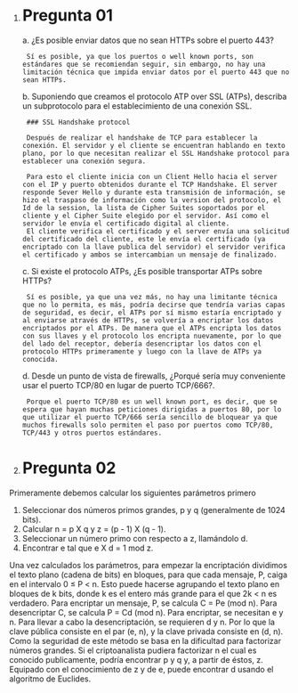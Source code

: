 1. # Pregunta 01
    a. ¿Es posible enviar datos que no sean HTTPs sobre el puerto 443?
        
        Sí es posible, ya que los puertos o well known ports, son estándares que se recomiendan seguir, sin embargo, no hay una limitación técnica que impida enviar datos por el puerto 443 que no sean HTTPs.

    b. Suponiendo que creamos el protocolo ATP over SSL (ATPs), describa un subprotocolo para el establecimiento de una conexión SSL.

        ### SSL Handshake protocol

        Después de realizar el handshake de TCP para establecer la conexión. El servidor y el cliente se encuentran hablando en texto plano, por lo que necesitan realizar el SSL Handshake protocol para establecer una conexión segura.

        Para esto el cliente inicia con un Client Hello hacia el server con el IP y puerto obtenidos durante el TCP Handshake. El server responde Sever Hello y durante esta transmisión de información, se hizo el traspaso de información como la version del protocolo, el Id de la session, la lista de Cipher Suites soportados por el cliente y el Cipher Suite elegido por el servidor. Así como el servidor le envía el certificado digital al cliente.
        El cliente verifica el certificado y el server envía una solicitud del certificado del cliente, este le envía el certificado (ya encriptado con la llave publica del servidor) el servidor verifica el certificado y ambos se intercambian un mensaje de finalizado.

    c. Si existe el protocolo ATPs, ¿Es posible transportar ATPs sobre HTTPs?

        Sí es posible, ya que una vez más, no hay una limitante técnica que no lo permita, es más, podría decirse que tendría varias capas de seguridad, es decir, el ATPs por sí mismo estaría encriptado y al enviarse através de HTTPs, se volvería a encriptar los datos encriptados por el ATPs. De manera que el ATPs encripta los datos con sus llaves y el protocolo los encripta nuevamente, por lo que del lado del receptor, debería desencriptar los datos con el protocolo HTTPs primeramente y luego con la llave de ATPs ya conocida.

    d. Desde un punto de vista de firewalls, ¿Porqué sería muy conveniente usar el puerto TCP/80 en lugar de puerto TCP/666?.

        Porque el puerto TCP/80 es un well known port, es decir, que se espera que hayan muchas peticiones dirigidas a puertos 80, por lo que utilizar el puerto TCP/666 sería sencillo de bloquear ya que muchos firewalls solo permiten el paso por puertos como TCP/80, TCP/443 y otros puertos estándares.

2. # Pregunta 02

Primeramente debemos calcular los siguientes parámetros primero 
1. Seleccionar dos números primos grandes, p y q (generalmente de 1024 bits). 
2. Calcular n = p X q  y  z = (p - 1) X (q - 1). 
3. Seleccionar un número primo con respecto a z, llamándolo d. 
4. Encontrar e tal que e X d = 1 mod z.

Una vez calculados los parámetros, para empezar la encriptación dividimos el texto plano (cadena de bits) en bloques, para que 
cada mensaje, P, caiga en el intervalo 0 ≤ P < n. Esto puede hacerse agrupando el texto plano en bloques de k bits, donde k es el entero más grande para el que 2k < n es verdadero. 
Para encriptar un mensaje, P, se calcula C = Pe (mod n). Para desencriptar C, se calcula P = Cd (mod n). 
Para encriptar, se necesitan e y n. Para llevar a cabo la desencriptación, se requieren d y n. Por lo que la clave pública consiste en el par (e, n), y la clave privada consiste en (d, n). Como la seguridad de este método se basa en la dificultad para factorizar números grandes. Si el criptoanalista pudiera factorizar n el cual es conocido publicamente, podría encontrar p y q y, a partir de éstos, z. Equipado con el conocimiento de z y de e, puede encontrar d usando el algoritmo de Euclides.